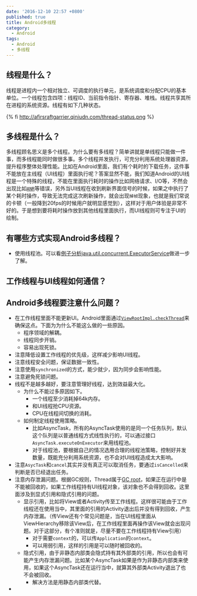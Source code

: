```yaml
---
date: '2016-12-10 22:57 +0800'
published: true
title: Android多线程
category:
  - Android
tags:
  - Android
  - 多线程
---
```

## 线程是什么？

线程是进程内一个相对独立、可调度的执行单元，是系统调度和分配CPU的基本单位。一个线程包含四项：线程ID、当前指令指针、寄存器、堆栈。线程共享其所在进程的系统资源。线程有如下几种状态。

{% fi http://afirsraftgarrier.qiniudn.com/thread-status.png %}

## 多线程是什么？

多线程顾名思义是多个线程。为什么要有多线程？简单讲就是单线程只能做一件事，而多线程能同时做很多事。多个线程并发执行，可充分利用系统处理器资源，提升程序整体处理性能。比如在Android里面，我们有个耗时的下载任务，这件事不能放在主线程（UI线程）里面执行呢？答案显然不能，我们知道Android的UI线程是一个特殊的线程，不能在里面执行耗时的操作比如网络请求、I/O等，不然会出现比如[`ANR`](/2016/12/12/2016-12-12-andriod-anr)等错误，另外当UI线程在收到刷新界面信号的时候，如果之中执行了某个耗时操作，导致无法完成这次刷新操作，就会出现`掉帧`现象，也就是我们常说的卡顿（一般降到20fps的时候用户就明显感觉到），这样对于用户体验是非常不好的。于是想到要将耗时操作放到其他线程里面执行，而UI线程则可专注于UI的绘制。

## 有哪些方式实现Android多线程？

* 使用线程池。可以看[例子分析java.util.concurrent.ExecutorService](/2015/07/15/例子分析java.util.concurrent.ExecutorService/)做进一步了解。

## 工作线程与UI线程如何通信？

## Android多线程要注意什么问题？

* 在工作线程里面不能更新UI。Android里面通过[`ViewRootImpl.checkThread`](http://androidxref.com/7.0.0_r1/xref/frameworks/base/core/java/android/view/ViewRootImpl.java#checkThread)来确保这点。下面为为什么不能这么做的一些原因。
	* 程序领域的解耦。
   * 线程同步开销。
   * 容易出现死锁。
* 注意降低设置工作线程的优先级，这样减少影响UI线程。
* 注意线程安全问题，保证数据一致性。
* 注意使用`synchronized`的方式，能少就少，因为同步会影响性能。
* 注意避免死锁问题。
* 线程不是越多越好，要注意管理好线程，达到效益最大化。
	* 为什么不能过多原因如下。
		* 一个线程至少消耗掉64k内存。
      * 和UI线程抢CPU资源。
      * CPU在线程间切换的消耗。
   * 如何制定线程使用策略。
		* 比如AsyncTask，所有的AsyncTask使用的是同一个任务队列，默认这个队列是以普通线程方式线性执行的，可以通过接口`AsyncTask.executeOnExecutor`来用线程池。
      * 对于线程池，要根据自己的情况选用合理的线程池策略，控制好并发数量，既能充分利用系统资源，也不会对UI线程造成太大影响。
 * 注意`AsycTask`和`cancel`其实并没有真正可以取消任务，要通过`isCancelled`来判断是否已经退出任务。
 * 注意内存泄漏问题。根据GC规则，Thread属于[GC root](http://stackoverflow.com/questions/6366211/what-are-the-roots)，如果正在运行中是不能被回收的，如果工作线程持有UI线程对象，该对象也不会得到回收。这里面涉及到显式引用和隐式引用的问题。
 	* 显示引用，比如将View或者Activity传至工作线程。这样很可能由于工作线程还在使用当中，其里面的引用的Activity退出后并没有得到回收，产生内存泄漏。（传View还有个常见问题是，当在UI线程里面从ViewHierarchy移除该View后，在工作线程里面再操作该View就会出现问题。对于这部分，有个准则就是，尽量不要在工作线程持有View引用）
    	* 对于需要`context`的，可以传`Application`的`context`。
    	* 可以用弱引用，这样的引用是可以随时被回收的。
 	* 隐式引用，由于非静态内部类会隐式持有其外部类的引用，所以也会有可能产生内存泄漏问题。比如某个AsyncTask如果是作为非静态内部类来使用，如果这个AsyncTask还在运行当中，就算其外部类Activity退出了也不会被回收。
    	* 解决方法是用静态内部类代替。
* 
   
 

